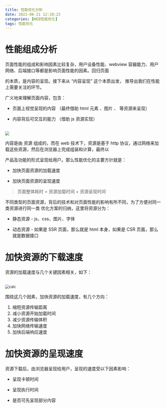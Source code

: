 ```yaml
---
title: 性能优化分析
date: 2022-06-21 12:10:23
categories: [WEB性能优化]
tags: 性能优化
---
```


# 性能组成分析

页⾯性能的组成和影响因素⽐较复杂，⽤户设备性能、webview 容器能⼒、⽤户⽹络、后端接⼝等都是影响页⾯性能的因素。回归页⾯

的本质，是内容的呈现。接下来从 “内容呈现” 这个本质出发， 推导出我们在性能上需要关注的环节。

⼴义地来理解页⾯内容，包含：

- 页⾯上视觉呈现的内容 （最终借助 html 元素 、图⽚ 、 等资源来呈现）

- 内容背后可交互的能⼒ （借助 js 资源实现）

<br>

<img src="analyse1.png" style="zoom:80%;" />

<br>

内容是由 资源 组成的，⽽在 web 技术下，资源是基于 http 协议，通过⽹络来加载这些资源，然后在浏览器上完成组装和计算，最终以

产品及功能的形式呈现给⽤户。那么性能优化的主要⽅针就是：

- 加快页⾯资源的加载速度

- 加快页⾯资源的呈现速度

> 页面整体耗时 = 资源加载时间 + 资源呈现时间

不同类型的页⾯资源，背后的技术和对页⾯性能的影响有所不同，为了⽅便对同⼀类资源进⾏同⼀类  优化⽅案的归纳，这⾥将资源分为：

- 静态资源 - js、css、图⽚、字体

- 动态资源 - 如果是 SSR 页⾯，那么就是 html 本⾝，如果是 CSR 页⾯，那么就是数据接⼝



#  加快资源的下载速度

资源的加载速度与⼏个关键因素相关，如下：

<br>

<img src="calc.png" alt="calc" style="zoom:80%;" />

<br>

围绕这⼏个因素，加快资源的加载速度，有⼏个⽅向：

1. 缩短资源传输距离
2. 减⼩资源开始加载时间
3. 减少资源传输体积
4. 加快⽹络传输速度
5. 加快后端响应速度



# 加快资源的呈现速度

资源下载后，由浏览器呈现给⽤户，呈现的速度受以下因素影响：

- 呈现卡顿时间

- 呈现执⾏时间

- 是否可先呈现部分内容

